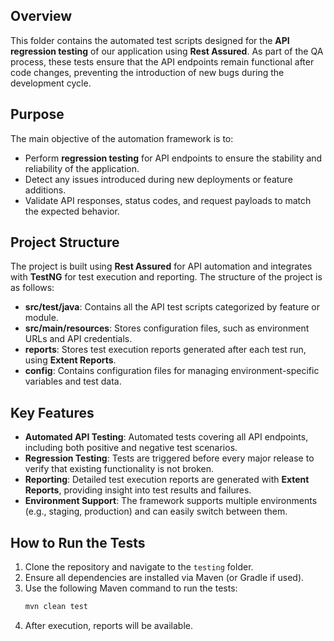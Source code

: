 ## Overview
This folder contains the automated test scripts designed for the **API regression testing** of our application using **Rest Assured**. As part of the QA process, these tests ensure that the API endpoints remain functional after code changes, preventing the introduction of new bugs during the development cycle.

## Purpose
The main objective of the automation framework is to:
- Perform **regression testing** for API endpoints to ensure the stability and reliability of the application.
- Detect any issues introduced during new deployments or feature additions.
- Validate API responses, status codes, and request payloads to match the expected behavior.

## Project Structure
The project is built using **Rest Assured** for API automation and integrates with **TestNG** for test execution and reporting. The structure of the project is as follows:

- **src/test/java**: Contains all the API test scripts categorized by feature or module.
- **src/main/resources**: Stores configuration files, such as environment URLs and API credentials.
- **reports**: Stores test execution reports generated after each test run, using **Extent Reports**.
- **config**: Contains configuration files for managing environment-specific variables and test data.

## Key Features
- **Automated API Testing**: Automated tests covering all API endpoints, including both positive and negative test scenarios.
- **Regression Testing**: Tests are triggered before every major release to verify that existing functionality is not broken.
- **Reporting**: Detailed test execution reports are generated with **Extent Reports**, providing insight into test results and failures.
- **Environment Support**: The framework supports multiple environments (e.g., staging, production) and can easily switch between them.

## How to Run the Tests
1. Clone the repository and navigate to the `testing` folder.
2. Ensure all dependencies are installed via Maven (or Gradle if used).
3. Use the following Maven command to run the tests:
   ```bash
   mvn clean test
   ```
4. After execution, reports will be available.
